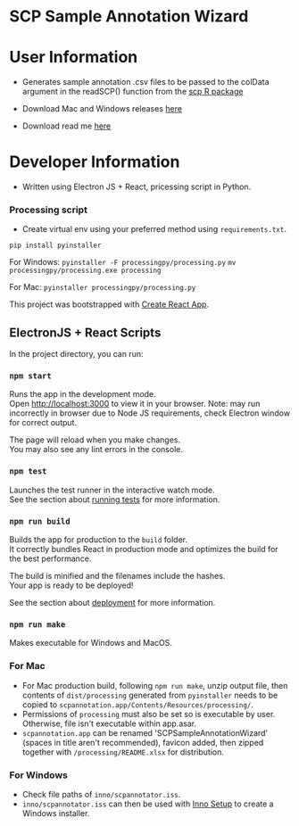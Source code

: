 # SCP Sample Annotation Wizard

# User Information

- Generates sample annotation .csv files to be passed to the colData argument in the readSCP() function from the [scp R package](https://uclouvain-cbio.github.io/scp/index.html)

- Download Mac and Windows releases [here](https://github.com/CBFLivUni/SCPSampleAnnotationWizard/releases)

- Download read me [here](https://github.com/CBFLivUni/SCPSampleAnnotationWizard/blob/main/processing/README.xlsx)

# Developer Information

- Written using Electron JS + React, pricessing script in Python.

### Processing script

- Create virtual env using your preferred method using `requirements.txt`.

`pip install pyinstaller`

For Windows:
`pyinstaller -F processingpy/processing.py`
`mv processingpy/processing.exe processing`

For Mac:
`pyinstaller processingpy/processing.py`

This project was bootstrapped with [Create React App](https://github.com/facebook/create-react-app).

## ElectronJS + React Scripts

In the project directory, you can run:

### `npm start`

Runs the app in the development mode.\
Open [http://localhost:3000](http://localhost:3000) to view it in your browser.
Note: may run incorrectly in browser due to Node JS requirements, check Electron window for correct output.

The page will reload when you make changes.\
You may also see any lint errors in the console.

### `npm test`

Launches the test runner in the interactive watch mode.\
See the section about [running tests](https://facebook.github.io/create-react-app/docs/running-tests) for more information.

### `npm run build`

Builds the app for production to the `build` folder.\
It correctly bundles React in production mode and optimizes the build for the best performance.

The build is minified and the filenames include the hashes.\
Your app is ready to be deployed!

See the section about [deployment](https://facebook.github.io/create-react-app/docs/deployment) for more information.

### `npm run make`

Makes executable for Windows and MacOS.

### For Mac
- For Mac production build, following `npm run make`, unzip output file, then contents of `dist/processing` generated from `pyinstaller` needs to be copied to `scpannotation.app/Contents/Resources/processing/`.
- Permissions of `processing` must also be set so is executable by user. Otherwise, file isn't executable within app.asar.
- `scpannotation.app` can be renamed 'SCPSampleAnnotationWizard' (spaces in title aren't recommended), favicon added, then zipped together with `/processing/README.xlsx` for distribution.

### For Windows
- Check file paths of `inno/scpannotator.iss`.
- `inno/scpannotator.iss` can then be used with [Inno Setup](https://jrsoftware.org/isinfo.php) to create a Windows installer.
